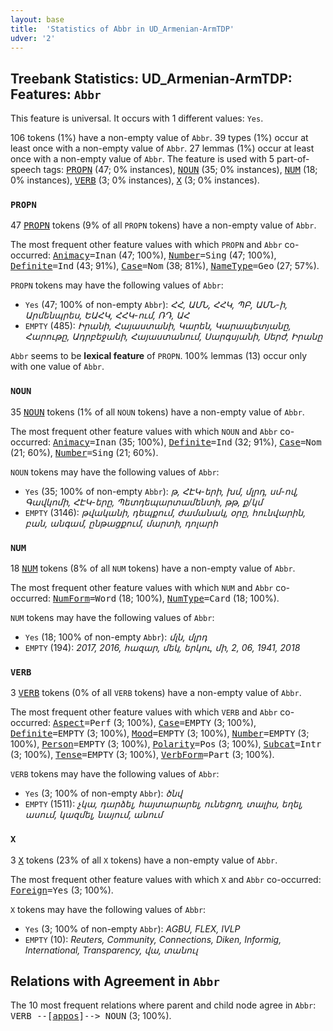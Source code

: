 ```yaml
---
layout: base
title:  'Statistics of Abbr in UD_Armenian-ArmTDP'
udver: '2'
---
```


## Treebank Statistics: UD_Armenian-ArmTDP: Features: `Abbr`

This feature is universal.
It occurs with 1 different values: `Yes`.

106 tokens (1%) have a non-empty value of `Abbr`.
39 types (1%) occur at least once with a non-empty value of `Abbr`.
27 lemmas (1%) occur at least once with a non-empty value of `Abbr`.
The feature is used with 5 part-of-speech tags: <tt><a href="hy_armtdp-pos-PROPN.html">PROPN</a></tt> (47; 0% instances), <tt><a href="hy_armtdp-pos-NOUN.html">NOUN</a></tt> (35; 0% instances), <tt><a href="hy_armtdp-pos-NUM.html">NUM</a></tt> (18; 0% instances), <tt><a href="hy_armtdp-pos-VERB.html">VERB</a></tt> (3; 0% instances), <tt><a href="hy_armtdp-pos-X.html">X</a></tt> (3; 0% instances).

### `PROPN`

47 <tt><a href="hy_armtdp-pos-PROPN.html">PROPN</a></tt> tokens (9% of all `PROPN` tokens) have a non-empty value of `Abbr`.

The most frequent other feature values with which `PROPN` and `Abbr` co-occurred: <tt><a href="hy_armtdp-feat-Animacy.html">Animacy</a></tt><tt>=Inan</tt> (47; 100%), <tt><a href="hy_armtdp-feat-Number.html">Number</a></tt><tt>=Sing</tt> (47; 100%), <tt><a href="hy_armtdp-feat-Definite.html">Definite</a></tt><tt>=Ind</tt> (43; 91%), <tt><a href="hy_armtdp-feat-Case.html">Case</a></tt><tt>=Nom</tt> (38; 81%), <tt><a href="hy_armtdp-feat-NameType.html">NameType</a></tt><tt>=Geo</tt> (27; 57%).

`PROPN` tokens may have the following values of `Abbr`:

* `Yes` (47; 100% of non-empty `Abbr`): <em>ՀՀ, ԱՄՆ, ՀՀԿ, ՊԲ, ԱՄՆ-ի, Արմենպրես, ԵԱՀԿ, ՀՀԿ-ում, ՌԴ, ԱՀ</em>
* `EMPTY` (485): <em>Իրանի, Հայաստանի, Կարեն, Կարապետյանը, Հարութը, Ադրբեջանի, Հայաստանում, Սարգսյանի, Սերժ, Իրանը</em>

`Abbr` seems to be **lexical feature** of `PROPN`. 100% lemmas (13) occur only with one value of `Abbr`.

### `NOUN`

35 <tt><a href="hy_armtdp-pos-NOUN.html">NOUN</a></tt> tokens (1% of all `NOUN` tokens) have a non-empty value of `Abbr`.

The most frequent other feature values with which `NOUN` and `Abbr` co-occurred: <tt><a href="hy_armtdp-feat-Animacy.html">Animacy</a></tt><tt>=Inan</tt> (35; 100%), <tt><a href="hy_armtdp-feat-Definite.html">Definite</a></tt><tt>=Ind</tt> (32; 91%), <tt><a href="hy_armtdp-feat-Case.html">Case</a></tt><tt>=Nom</tt> (21; 60%), <tt><a href="hy_armtdp-feat-Number.html">Number</a></tt><tt>=Sing</tt> (21; 60%).

`NOUN` tokens may have the following values of `Abbr`:

* `Yes` (35; 100% of non-empty `Abbr`): <em>թ, ՀԷԿ-երի, խմ, մլրդ, սմ-ով, Գավկոմի, ՀԷԿ-երը, Պետդեպարտամենտի, թթ, ք/կմ</em>
* `EMPTY` (3146): <em>թվականի, դեպքում, ժամանակ, օրը, հունվարին, բան, անգամ, ընթացքում, մարտի, դոլարի</em>

### `NUM`

18 <tt><a href="hy_armtdp-pos-NUM.html">NUM</a></tt> tokens (8% of all `NUM` tokens) have a non-empty value of `Abbr`.

The most frequent other feature values with which `NUM` and `Abbr` co-occurred: <tt><a href="hy_armtdp-feat-NumForm.html">NumForm</a></tt><tt>=Word</tt> (18; 100%), <tt><a href="hy_armtdp-feat-NumType.html">NumType</a></tt><tt>=Card</tt> (18; 100%).

`NUM` tokens may have the following values of `Abbr`:

* `Yes` (18; 100% of non-empty `Abbr`): <em>մլն, մլրդ</em>
* `EMPTY` (194): <em>2017, 2016, հազար, մեկ, երկու, մի, 2, 06, 1941, 2018</em>

### `VERB`

3 <tt><a href="hy_armtdp-pos-VERB.html">VERB</a></tt> tokens (0% of all `VERB` tokens) have a non-empty value of `Abbr`.

The most frequent other feature values with which `VERB` and `Abbr` co-occurred: <tt><a href="hy_armtdp-feat-Aspect.html">Aspect</a></tt><tt>=Perf</tt> (3; 100%), <tt><a href="hy_armtdp-feat-Case.html">Case</a></tt><tt>=EMPTY</tt> (3; 100%), <tt><a href="hy_armtdp-feat-Definite.html">Definite</a></tt><tt>=EMPTY</tt> (3; 100%), <tt><a href="hy_armtdp-feat-Mood.html">Mood</a></tt><tt>=EMPTY</tt> (3; 100%), <tt><a href="hy_armtdp-feat-Number.html">Number</a></tt><tt>=EMPTY</tt> (3; 100%), <tt><a href="hy_armtdp-feat-Person.html">Person</a></tt><tt>=EMPTY</tt> (3; 100%), <tt><a href="hy_armtdp-feat-Polarity.html">Polarity</a></tt><tt>=Pos</tt> (3; 100%), <tt><a href="hy_armtdp-feat-Subcat.html">Subcat</a></tt><tt>=Intr</tt> (3; 100%), <tt><a href="hy_armtdp-feat-Tense.html">Tense</a></tt><tt>=EMPTY</tt> (3; 100%), <tt><a href="hy_armtdp-feat-VerbForm.html">VerbForm</a></tt><tt>=Part</tt> (3; 100%).

`VERB` tokens may have the following values of `Abbr`:

* `Yes` (3; 100% of non-empty `Abbr`): <em>ծնվ</em>
* `EMPTY` (1511): <em>չկա, դարձել, հայտարարել, ունեցող, տալիս, եղել, ասում, կազմել, նայում, անում</em>

### `X`

3 <tt><a href="hy_armtdp-pos-X.html">X</a></tt> tokens (23% of all `X` tokens) have a non-empty value of `Abbr`.

The most frequent other feature values with which `X` and `Abbr` co-occurred: <tt><a href="hy_armtdp-feat-Foreign.html">Foreign</a></tt><tt>=Yes</tt> (3; 100%).

`X` tokens may have the following values of `Abbr`:

* `Yes` (3; 100% of non-empty `Abbr`): <em>AGBU, FLEX, IVLP</em>
* `EMPTY` (10): <em>Reuters, Community, Connections, Diken, Informig, International, Transparency, վա, տանուլ</em>

## Relations with Agreement in `Abbr`

The 10 most frequent relations where parent and child node agree in `Abbr`:
<tt>VERB --[<tt><a href="hy_armtdp-dep-appos.html">appos</a></tt>]--> NOUN</tt> (3; 100%).


